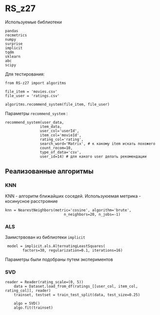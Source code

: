 # RS_z27
Используемые библиотеки
```
pandas
recmetrics
numpy
surprise
implicit
tqdm
sklearn
abc
scipy
```
Для тестирования: 
```
from RS-z27 import algoritms

file_item = 'movies.csv'
file_user = 'ratings.csv'

algoritms.recommend_system(file_item, file_user)
```

Параметры ```recommend_system``` :
```
recommend_system(user_data, 
                item_data, 
                user_col='userId', 
                item_col='movieId', 
                rating_col='rating',
                search_word='Matrix', # к какому item искать похожего
                count_recom=10,
                type_of_data='csv', 
                user_id=14) # для какого user делать рекомендации
```

## Реализованные алгоритмы 
### KNN
KNN - алгоритм ближайших соседей. Иcпользуюемая метрика - косинусное расстрояние 
```
knn = NearestNeighbors(metric='cosine', algorithm='brute',
                           n_neighbors=20, n_jobs=-1)
```
### ALS
Заимстрвован из библиотеки ```implicit```
```
 model = implicit.als.AlternatingLeastSquares(
        factors=30, regularization=0.1, iterations=16)
```
Параметры были подобраны путем экспериментов

### SVD
```
reader = Reader(rating_scale=(0, 5))
    data = Dataset.load_from_df(ratings_[[user_col, item_col, rating_col]], reader)
    trainset, testset = train_test_split(data, test_size=0.25)

    algo = SVD()
    algo.fit(trainset)
```
